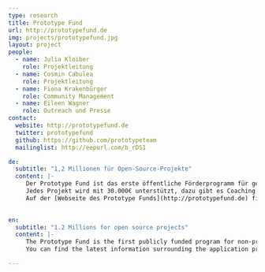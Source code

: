 ```yaml
---
type: research
title: Prototype Fund
url: http://prototypefund.de
img: projects/prototypefund.jpg
layout: project
people:
  - name: Julia Kloiber
    role: Projektleitung
  - name: Cosmin Cabulea
    role: Projektleitung
  - name: Fiona Krakenbürger
    role: Community Management
  - name: Eileen Wagner
    role: Outreach und Presse
contact:
  website: http://prototypefund.de
  twitter: prototypefund
  github: https://github.com/prototypeteam
  mailinglist: http://eepurl.com/b_rDS1

de:
  subtitle: "1,2 Millionen für Open-Source-Projekte"
  content: |-
     Der Prototype Fund ist das erste öffentliche Förderprogramm für gemeinnützige Software-Projekte in den Bereichen Civic Tech, Data Literacy und Datensicherheit. Wir unterstützen Softwareentwickler\*innen, Hacker\*innen und Kreative dabei, ihre Ideen vom Konzept bis zur ersten Demo zu entwickeln. 
     Jedes Projekt wird mit 30.000€ unterstützt, dazu gibt es Coaching von Mentor\*innen und Austausch mit einem spannenden Netzwerk. Insgesamt werden in drei Jahren bis zu 40 Open-Source-Prototypen gefördert.
     Auf der [Webseite des Prototype Funds](http://prototypefund.de) finden sich die neuesten Informationen. Das Projekt wird vom [BMBF](https://www.bmbf.de) gefördert.
     

en:
  subtitle: "1.2 Millions for open source projects"
  content: |-
     The Prototype Fund is the first publicly funded program for non-profit software in civic tech, data literacy, and data security in Germany. With a grant of up to €30,000 and coaching from a network of experienced mentors, software developers, hackers, and creatives can write code and develop open source prototypes over a period of six months. The project will fund up to 40 projects in the upcoming three years. 
     You can find the latest information surrounding the application process on the [website](http://prototypefund.de). The project is supported by the [Federal Ministry for Education and Research](https: //www.bmbf.de/en)."

---
```


